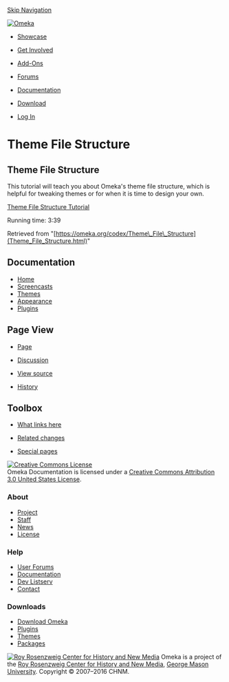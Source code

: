 <div id="wrap">

[Skip Navigation](Theme_File_Structure.html#content)
<div id="header">

<div class="padding">

<span
id="logo">[![Omeka](../ui/i/logo-horizontal-288px.gif)](../index.html)</span>
<div id="search-form">

</div>

-   <div id="nav-showcase">

    </div>

    [Showcase](../showcase/index.html)
-   <div id="nav-involved">

    </div>

    [Get Involved](../get-involved/index.html)
-   <div id="nav-addons">

    </div>

    [Add-Ons](../add-ons/index.html)
-   <div id="nav-forums">

    </div>

    [Forums](../forums/index.html)
-   <div id="nav-documentation">

    </div>

    [Documentation](index.html)
-   <div id="nav-download">

    </div>

    [Download](../download/index.html)

</div>

</div>

<div id="content">

<div class="padding">

<div id="user-meta">

-   <div id="pt-login">

    </div>

    [Log
    In](https://omeka.org/c/index.php?title=Special:UserLogin&returnto=Theme%20File%20Structure)

</div>

Theme File Structure
====================

<div id="primary">

<span id="Theme_File_Structure" class="mw-headline"> Theme File Structure </span>
---------------------------------------------------------------------------------

This tutorial will teach you about Omeka's theme file structure, which
is helpful for tweaking themes or for when it is time to design your
own.

[Theme File Structure Tutorial](../files/movies/file-structure.mov)

Running time: 3:39

<div class="printfooter">

Retrieved from
"[https://omeka.org/codex/Theme\_File\_Structure](Theme_File_Structure.html)"

</div>

<div id="catlinks" class="catlinks catlinks-allhidden">

</div>

</div>

<div id="secondary">

<div class="portlet">

Documentation
-------------

-   [Home](index.html)
-   [Screencasts](Screencasts.html)
-   [Themes](Managing_Themes_2.0.html)
-   [Appearance](Managing_Appearance_2.0.html)
-   [Plugins](Plugins2.0.html)

</div>

<div class="portlet">

Page View
---------

-   <div id="nav-page">

    </div>

    [Page](Theme_File_Structure.html)
-   <div id="nav-discussion">

    </div>

    [Discussion](https://omeka.org/c/index.php?title=Talk:Theme_File_Structure&action=edit&redlink=1)
-   <div id="nav-view_source">

    </div>

    [View
    source](https://omeka.org/c/index.php?title=Theme_File_Structure&action=edit)
-   <div id="nav-history">

    </div>

    [History](https://omeka.org/c/index.php?title=Theme_File_Structure&action=history)

</div>

<div id="wiki-toolbox" class="portlet">

Toolbox
-------

-   <div id="t-whatlinkshere">

    </div>

    [What links
    here](https://omeka.org/codex/Special:WhatLinksHere/Theme_File_Structure)
-   <div id="t-recentchangeslinked">

    </div>

    [Related
    changes](https://omeka.org/codex/Special:RecentChangesLinked/Theme_File_Structure)
-   <div id="t-specialpages">

    </div>

    [Special pages](Special:SpecialPages.html)

</div>

[![Creative Commons
License](https://i.creativecommons.org/l/by/3.0/us/88x31.png)](http://creativecommons.org/licenses/by/3.0/us/)\
Omeka Documentation is licensed under a [Creative Commons Attribution
3.0 United States
License](http://creativecommons.org/licenses/by/3.0/us/).

</div>

</div>

</div>

<div id="footer">

<div class="padding">

<div id="sitemap">

<div class="section">

### About

-   [Project](../about/index.html)
-   [Staff](../about/staff/index.html)
-   [News](../blog/index.html)
-   [License](http://www.gnu.org/copyleft/gpl.html)

</div>

<div class="section">

### Help

-   [User Forums](../forums/index.html)
-   [Documentation](index.html)
-   [Dev Listserv](http://groups.google.com/group/omeka-dev)
-   [Contact](../contact/index.html)

</div>

<div class="section">

### Downloads

-   [Download Omeka](../download/index.html)
-   [Plugins](../addons/plugins.html)
-   [Themes](../addons/themes.html)
-   [Packages](../download/packages/index.html)

</div>

</div>

<div id="chnm-meta">

<span id="chnm-logo">[![Roy Rosenzweig Center for History and New
Media](../ui/i/rrchnm-logo-regular.gif)](http://chnm.gmu.edu)</span>
Omeka is a project of the [Roy Rosenzweig Center for History and New
Media](http://chnm.gmu.edu), [George Mason
University](http://www.gmu.edu). Copyright © 2007–2016 CHNM.

</div>

</div>

</div>

</div>
